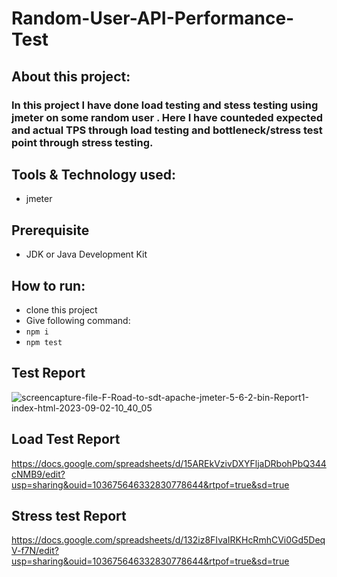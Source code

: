 # Random-User-API-Performance-Test

## About this project:
###  In this project I have done load testing and stess testing using jmeter on some random user . Here I have counteded expected and actual TPS through load testing and bottleneck/stress test point through stress testing.


## Tools & Technology used:
- jmeter
  

## Prerequisite
- JDK or Java Development Kit
  
## How to run:
- clone this project
- Give following command:
- ``` npm i ```
- ``` npm test ```


## Test Report
![screencapture-file-F-Road-to-sdt-apache-jmeter-5-6-2-bin-Report1-index-html-2023-09-02-10_40_05](https://github.com/fahmidasultana14/Random-User-API-Performance-Test/assets/101444545/19667f87-489a-4b7a-8d85-f2f8364f31c7)



## Load Test Report
https://docs.google.com/spreadsheets/d/15AREkVzivDXYFljaDRbohPbQ344cNMB9/edit?usp=sharing&ouid=103675646332830778644&rtpof=true&sd=true

## Stress test Report
https://docs.google.com/spreadsheets/d/132iz8FIvaIRKHcRmhCVi0Gd5DeqV-f7N/edit?usp=sharing&ouid=103675646332830778644&rtpof=true&sd=true


